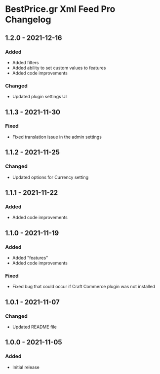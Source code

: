 # BestPrice.gr Xml Feed Pro Changelog

## 1.2.0 - 2021-12-16
### Added
- Added filters
- Added ability to set custom values to features
- Added code improvements

### Changed
- Updated plugin settings UI

## 1.1.3 - 2021-11-30
### Fixed
- Fixed translation issue in the admin settings

## 1.1.2 - 2021-11-25
### Changed
- Updated options for Currency setting

## 1.1.1 - 2021-11-22
### Added
- Added code improvements

## 1.1.0 - 2021-11-19
### Added
- Added "features"
- Added code improvements

### Fixed
- Fixed bug that could occur if Craft Commerce plugin was not installed

## 1.0.1 - 2021-11-07
### Changed
- Updated README file

## 1.0.0 - 2021-11-05
### Added
- Initial release
